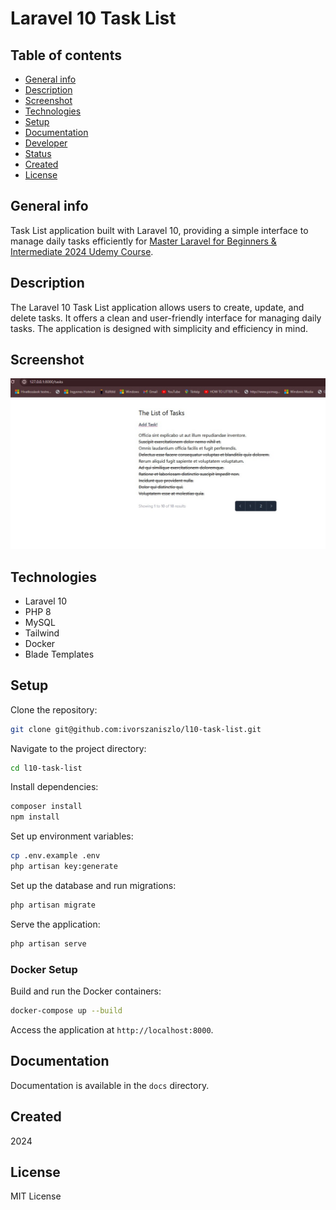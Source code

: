 # Laravel 10 Task List

## Table of contents
* [General info](#general-info)
* [Description](#description)
* [Screenshot](#screenshot)
* [Technologies](#technologies)
* [Setup](#setup)
* [Documentation](#documentation)
* [Developer](#developer)
* [Status](#status)
* [Created](#created)
* [License](#license)

## General info

Task List application built with Laravel 10, providing a simple interface to manage daily tasks efficiently for [Master Laravel for Beginners & Intermediate 2024 Udemy Course](https://www.udemy.com/course/laravel-beginner-fundamentals/learn/lecture/38206406#overview).

## Description

The Laravel 10 Task List application allows users to create, update, and delete tasks. It offers a clean and user-friendly interface for managing daily tasks. The application is designed with simplicity and efficiency in mind.

## Screenshot

![Task List screenshot](./public/img/task-list-screenshot.jpg)

## Technologies

+ Laravel 10
+ PHP 8
+ MySQL
+ Tailwind
+ Docker
+ Blade Templates

## Setup

Clone the repository:

```bash
git clone git@github.com:ivorszaniszlo/l10-task-list.git
```

Navigate to the project directory:

```bash
cd l10-task-list
```

Install dependencies:

```bash
composer install
npm install
```

Set up environment variables:

```bash
cp .env.example .env
php artisan key:generate
```

Set up the database and run migrations:

```bash
php artisan migrate
```

Serve the application:

```bash
php artisan serve
```

### Docker Setup

Build and run the Docker containers:

```bash
docker-compose up --build
```

Access the application at `http://localhost:8000`.

## Documentation

Documentation is available in the `docs` directory.

## Created

2024

## License

MIT License
